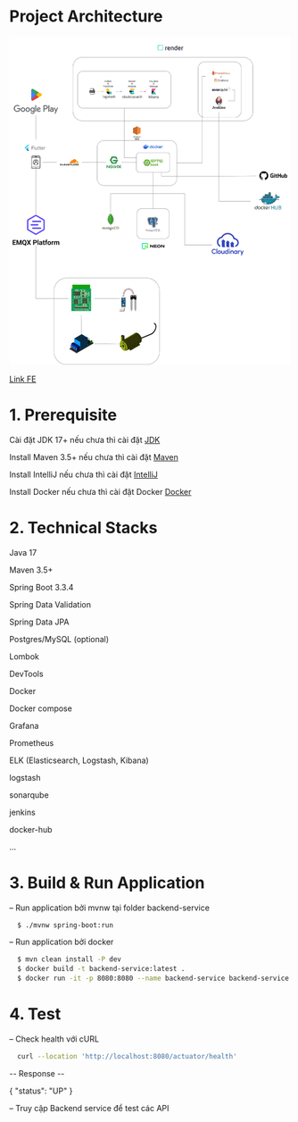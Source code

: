 # Project Architecture
![smart-garden.jpg](smart-garden.jpg)

[Link FE](https://github.com/nntuananh123/FE_Smart_Garden.git)

# 1. Prerequisite

Cài đặt JDK 17+ nếu chưa thì cài đặt [JDK](https://www.oracle.com/java/technologies/javase/jdk17-archive-downloads.html)

Install Maven 3.5+ nếu chưa thì cài đặt [Maven](https://maven.apache.org/download.cgi)

Install IntelliJ nếu chưa thì cài đặt [IntelliJ](https://www.jetbrains.com/idea/download/?section=windows)

Install Docker nếu chưa thì cài đặt Docker [Docker](https://docs.docker.com/get-docker/)

# 2. Technical Stacks

Java 17

Maven 3.5+

Spring Boot 3.3.4

Spring Data Validation

Spring Data JPA

Postgres/MySQL (optional)

Lombok

DevTools

Docker

Docker compose

Grafana

Prometheus

ELK (Elasticsearch, Logstash, Kibana)

logstash

sonarqube

jenkins

docker-hub

…


# 3. Build & Run Application

– Run application bởi mvnw tại folder backend-service

```bash
  $ ./mvnw spring-boot:run
```

– Run application bởi docker
```bash
  $ mvn clean install -P dev
  $ docker build -t backend-service:latest .
  $ docker run -it -p 8080:8080 --name backend-service backend-service:latest
```



# 4. Test

– Check health với cURL

```bash
  curl --location 'http://localhost:8080/actuator/health'
```

-- Response --

{
    "status": "UP"
}

– Truy cập Backend service để test các API
